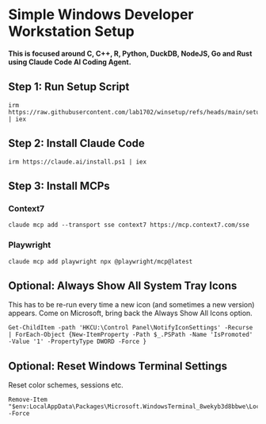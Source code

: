# Simple Windows Developer Workstation Setup

**This is focused around C, C++, R, Python, DuckDB, NodeJS, Go and Rust using Claude Code AI Coding Agent.**

## Step 1: Run Setup Script

    irm https://raw.githubusercontent.com/lab1702/winsetup/refs/heads/main/setup.ps1 | iex

## Step 2: Install Claude Code

    irm https://claude.ai/install.ps1 | iex

## Step 3: Install MCPs

### Context7

    claude mcp add --transport sse context7 https://mcp.context7.com/sse

### Playwright

    claude mcp add playwright npx @playwright/mcp@latest

## Optional: Always Show All System Tray Icons

This has to be re-run every time a new icon (and sometimes a new version) appears. Come on Microsoft, bring back the Always Show All Icons option.

    Get-ChildItem -path 'HKCU:\Control Panel\NotifyIconSettings' -Recurse | ForEach-Object {New-ItemProperty -Path $_.PSPath -Name 'IsPromoted' -Value '1' -PropertyType DWORD -Force }

## Optional: Reset Windows Terminal Settings

Reset color schemes, sessions etc.

    Remove-Item "$env:LocalAppData\Packages\Microsoft.WindowsTerminal_8wekyb3d8bbwe\LocalState\settings.json" -Force

